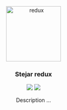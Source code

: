 <p align="center">
  <a href="https://github.com/middleout/stejar/tree/master/packages/redux">
    <img alt="redux" src="https://s3-eu-west-1.amazonaws.com/stejar/stejar-logo.png" width="144">
  </a>
</p>

<h3 align="center">
	Stejar redux
</h3>

<p align="center">
  <a href="https://www.npmjs.com/package/@stejar/redux"><img src="https://img.shields.io/npm/v/@stejar/redux.svg?style=flat-square"></a>
  <a href="https://www.npmjs.com/package/@stejar/redux"><img src="https://img.shields.io/npm/dm/@stejar/redux.svg?style=flat-square"></a>
</p>

<p align="center">
  Description ...
</p>